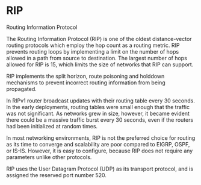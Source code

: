 # RIP


Routing Information Protocol

The Routing Information Protocol (RIP) is one of the oldest
distance-vector routing protocols which employ the hop count as a
routing metric. RIP prevents routing loops by implementing a limit on
the number of hops allowed in a path from source to destination. The
largest number of hops allowed for RIP is 15, which limits the size of
networks that RIP can support.

RIP implements the split horizon, route poisoning and holddown
mechanisms to prevent incorrect routing information from being
propagated.

In RIPv1 router broadcast updates with their routing table every 30
seconds. In the early deployments, routing tables were small enough that
the traffic was not significant. As networks grew in size, however, it
became evident there could be a massive traffic burst every 30 seconds,
even if the routers had been initialized at random times.

In most networking environments, RIP is not the preferred choice for
routing as its time to converge and scalability are poor compared to
EIGRP, OSPF, or IS-IS. However, it is easy to configure, because RIP
does not require any parameters unlike other protocols.

RIP uses the User Datagram Protocol (UDP) as its transport protocol, and
is assigned the reserved port number 520.

